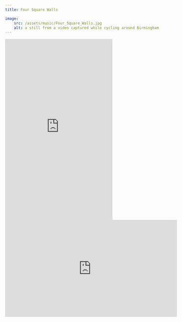 ```yaml
---
title: Four Square Walls

image:
    src: /assets/music/Four_Square_Walls.jpg
    alt: a still from a video captured while cycling around Birmingham at night
---
```

<section class = "centered">
<iframe style="border: 0; width: 350px; height: 588px;" src="https://bandcamp.com/EmbeddedPlayer/album=1496444449/size=large/bgcol=333333/linkcol=e99708/transparent=true/" seamless><a href="https://deafinspector.bandcamp.com/album/four-square-walls">Four Square Walls by Deaf Inspector</a></iframe>
</section>
<section class = "narrow" markdown=1>

<iframe width="560" height="315" src="https://www.youtube.com/embed/BlzOY6WLaDM?si=gFyzOZh4qFAptBwU" title="YouTube video player" frameborder="0" allow="accelerometer; autoplay; clipboard-write; encrypted-media; gyroscope; picture-in-picture; web-share" referrerpolicy="strict-origin-when-cross-origin" allowfullscreen></iframe>